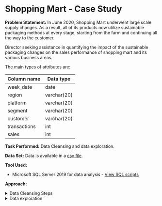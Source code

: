
# Shopping Mart - Case Study

**Problem Statement:**
In June 2020, Shopping Mart underwent large scale supply changes. As a result, all of its products now utilize sustainable packaging methods at every stage, starting from the farm and continuing all the way to the customer. 

Director seeking assistance in quantifying the impact of the sustainable packaging changes on the sales performance of shopping mart and its various business areas.


The main types of attributes are:

| Column name| Data type|
| -----------| ---------|
| week_date | date |
| region | varchar(20) |
| platform | varchar(20)|
| segment | varchar(20) |
| customer | varchar(20)|
| transactions | int|
| sales | int|




**Task Performed:** Data Cleansing and data exploration.


**Data Set:** Data is available in a [csv file](https://github.com/anuragmudgal96/SQL-Case-Study/blob/main/Shopping%20Mart/weekly_sales_raw.csv).

**Tool Used:**
- Microsoft SQL Server 2019 for data analysis - [View SQL scripts](https://github.com/anuragmudgal96/SQL-Case-Study/blob/main/Shopping%20Mart/shopping_mart_SQLQuery.sql)


**Approach:**
<details>
<summary>  Data Cleansing Steps </summary>
In a single query, we performed the following operations and generate a new table named clean_weekly_sales:

- Added week_number as the second column for each week_date value, for example any value from the 1st of January to 7th of January will be 1, 8th to 14th will be 2, etc.
- Added month_number with the calendar month for each week_date value as the 3rd column
- Added a calendar_year column as the 4th column containing either 2018, 2019 or 2020 values
- Added a new column called age_band after the original segment column using the following mapping on the number inside the segment value

| segment| age_band|
| -----------| ---------|
| 1 | Young Adults |
| 2 | Middle Aged |
| 3 or 4 | Retirees|

- Added a new demographic column using the following mapping for the first letter in the segment values:

| segment| demographic |
| -----------| ---------|
| F | Couples  |
| C | Families |

Have a look at [clean_weekly_sales.csv](https://github.com/anuragmudgal96/SQL-Case-Study/blob/main/Shopping%20Mart/clean_weekly_sales.csv) after cleansing process.
</details>

<details>
<summary>  Data exploration </summary>
<ol>
    <li> Which week numbers are missing from the dataset?</li>
    <li> How many total transactions were there for each year in the dataset?</li>
    <li> What are the total sales for each region for each month?</li>
    <li> What is the total count of transactions for each platform</li>
    <li> What is the percentage of sales for Retail vs Shopify for each month?</li>
    <li> What is the percentage of sales by demographic for each year in the dataset?</li>
    <li> Which age_band and demographic values contribute the most to Retail sales?</li>
</ol>
    
View my solution [here](https://github.com/anuragmudgal96/SQL-Case-Study/blob/main/Shopping%20Mart/shopping_mart_SQLQuery.sql).
</details>
